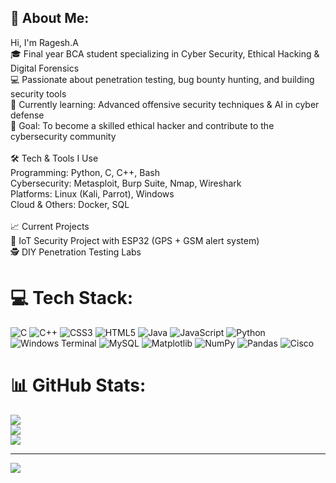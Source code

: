 ## 💫 About Me:
Hi, I'm Ragesh.A<br>🎓 Final year BCA student specializing in Cyber Security, Ethical Hacking & Digital Forensics<br>💻 Passionate about penetration testing, bug bounty hunting, and building security tools<br>🌱 Currently learning: Advanced offensive security techniques & AI in cyber defense<br>🚀 Goal: To become a skilled ethical hacker and contribute to the cybersecurity community<br><br>🛠️ Tech & Tools I Use<br>Programming: Python, C, C++, Bash<br>Cybersecurity: Metasploit, Burp Suite, Nmap, Wireshark<br>Platforms: Linux (Kali, Parrot), Windows<br>Cloud & Others: Docker, SQL<br><br>📈 Current Projects<br>🔐 IoT Security Project with ESP32 (GPS + GSM alert system)<br>🕵️ DIY Penetration Testing Labs


# 💻 Tech Stack:
![C](https://img.shields.io/badge/c-%2300599C.svg?style=for-the-badge&logo=c&logoColor=white) ![C++](https://img.shields.io/badge/c++-%2300599C.svg?style=for-the-badge&logo=c%2B%2B&logoColor=white) ![CSS3](https://img.shields.io/badge/css3-%231572B6.svg?style=for-the-badge&logo=css3&logoColor=white) ![HTML5](https://img.shields.io/badge/html5-%23E34F26.svg?style=for-the-badge&logo=html5&logoColor=white) ![Java](https://img.shields.io/badge/java-%23ED8B00.svg?style=for-the-badge&logo=openjdk&logoColor=white) ![JavaScript](https://img.shields.io/badge/javascript-%23323330.svg?style=for-the-badge&logo=javascript&logoColor=%23F7DF1E) ![Python](https://img.shields.io/badge/python-3670A0?style=for-the-badge&logo=python&logoColor=ffdd54) ![Windows Terminal](https://img.shields.io/badge/Windows%20Terminal-%234D4D4D.svg?style=for-the-badge&logo=windows-terminal&logoColor=white) ![MySQL](https://img.shields.io/badge/mysql-4479A1.svg?style=for-the-badge&logo=mysql&logoColor=white) ![Matplotlib](https://img.shields.io/badge/Matplotlib-%23ffffff.svg?style=for-the-badge&logo=Matplotlib&logoColor=black) ![NumPy](https://img.shields.io/badge/numpy-%23013243.svg?style=for-the-badge&logo=numpy&logoColor=white) ![Pandas](https://img.shields.io/badge/pandas-%23150458.svg?style=for-the-badge&logo=pandas&logoColor=white) ![Cisco](https://img.shields.io/badge/cisco-%23049fd9.svg?style=for-the-badge&logo=cisco&logoColor=black)
# 📊 GitHub Stats:
![](https://github-readme-stats.vercel.app/api?username=ragesh18&theme=transparent&hide_border=false&include_all_commits=true&count_private=true)<br/>
![](https://nirzak-streak-stats.vercel.app/?user=ragesh18&theme=transparent&hide_border=false)<br/>
![](https://github-readme-stats.vercel.app/api/top-langs/?username=ragesh18&theme=transparent&hide_border=false&include_all_commits=true&count_private=true&layout=compact)

---
[![](https://visitcount.itsvg.in/api?id=ragesh18&icon=0&color=0)](https://visitcount.itsvg.in)

<!-- Proudly created with GPRM ( https://gprm.itsvg.in ) -->

